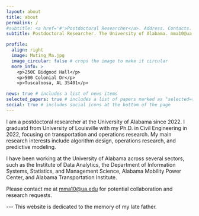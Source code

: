 ```yaml
---
layout: about
title: about
permalink: /
#subtitle: <a href='#'>Postdoctoral Researcher</a>. Address. Contacts. Moto. Etc.
subtitle: Postdoctoral Researcher. The University of Alabama. mma10@ua.edu

profile:
  align: right
  image: Muting_Ma.jpg
  image_circular: false # crops the image to make it circular
  more_info: >
    <p>250C Bidgood Hall</p>
    <p>500 Colonial Dr</p>
    <p>Tuscaloosa, AL 35401</p>

news: true # includes a list of news items
selected_papers: true # includes a list of papers marked as "selected={true}"
social: true # includes social icons at the bottom of the page
---
```


I am a postdoctoral researcher at the University of Alabama since 2022. I graduatd from University of Louisville with my Ph.D. in Civil Engineering in 2022, focusing on transportation and operations research. My main research interests include algorithm design, operations research, and predictive modeling.

I have been working at the University of Alabama across several sectors, such as the Institute of Data Analytics, the Department of Information Systems, Statistics, and Management Science, Alabama Mobility Power Center, and Alabama Transportation Institute.

Please contact me at mma10@ua.edu for potential collaboration and research requests.

--- This website is dedicated to the memory of my late father.

